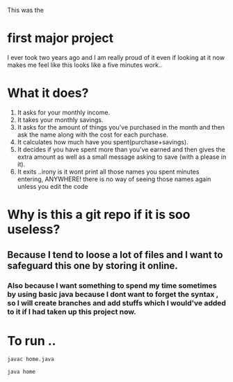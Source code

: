 This was the 

# first major project 

I ever took two years ago and I am really proud of it even if looking at it now makes me feel like this looks like a five minutes work..

# What it does?
1. It asks for your monthly income.
2. It takes your monthly savings.
3. It asks for the amount of things you've purchased in the month and then ask the name along with the cost for each purchase.
4. It calculates how much have you spent(purchase+savings).
5. It decides if you have spent more than you've earned and then gives the extra amount as well as a small message asking to save (with a please in it).
6. It exits ..irony is it wont print all those names you spent minutes entering, ANYWHERE! there is no way of seeing those names again unless you edit the code


# Why is this a git repo if it is soo useless?


## Because I tend to loose a lot of files and I want to safeguard this one by storing it online.
### Also because I want something to spend my time sometimes by using basic java because I dont want to forget the syntax , so I will create branches and add stuffs which I would've added  to it if I had taken up this project now.

# To run ..


``` Bash
javac home.java 
```
``` Bash
java home
```

